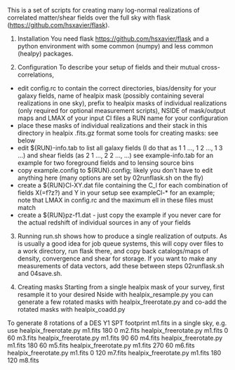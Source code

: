 This is a set of scripts for creating many log-normal realizations of correlated matter/shear fields over the full sky with flask (https://github.com/hsxavier/flask).

1. Installation
You need flask https://github.com/hsxavier/flask and a python environment with some common (numpy) and less common (healpy) packages.

2. Configuration
To describe your setup of fields and their mutual cross-correlations,
* edit config.rc to contain the correct directories, 
                            bias/density for your galaxy fields,
                            name of healpix mask (possibly containing several realizations in one sky),
                            prefix to healpix masks of individual realizations (only required for optional measurement scripts),
                            NSIDE of mask/output maps and LMAX of your input Cl files
                            a RUN name for your configuration
* place these masks of individual realizations and their stack in this directory in healpix .fits.gz format
  some tools for creating masks: see below
* edit ${RUN}-info.tab to list all galaxy fields (I do that as 1 1 ..., 1 2 ..., 1 3 ...) and shear fields (as 2 1 ..., 2 2 ..., ...)
  see example-info.tab for an example for two foreground fields and to lensing source bins
* copy example.config to ${RUN}.config; likely you don't have to edit anything here (many options are set by 02runflask.sh on the fly)
* create a ${RUN}Cl-XY.dat file containing the C_l for each combination of fields X(=f?z?) and Y in your setup
  see exampleCl-* for an example; note that LMAX in config.rc and the maximum ell in these files must match
* create a ${RUN}pz-f1.dat - just copy the example if you never care for the actual redshift of individual sources in any of your fields

3. Running
run.sh shows how to produce a single realization of outputs. As is usually a good idea for job queue systems, this will copy over files to a work directory, run flask there, and copy back catalogs/maps of density, convergence and shear for storage.
If you want to make any measurements of data vectors, add these between steps 02runflask.sh and 04save.sh.

4. Creating masks
Starting from a single healpix mask of your survey, first resample it to your desired Nside with
healpix_resample.py
you can generate a few rotated masks with
healpix_freerotate.py
and co-add the rotated masks with
healpix_coadd.py

To generate 8 rotations of a DES Y1 SPT footprint m1.fits in a single sky, e.g. use
healpix_freerotate.py m1.fits 180 0 m2.fits
healpix_freerotate.py m1.fits 0 60 m3.fits
healpix_freerotate.py m1.fits 90 60 m4.fits
healpix_freerotate.py m1.fits 180 60 m5.fits
healpix_freerotate.py m1.fits 270 60 m6.fits
healpix_freerotate.py m1.fits 0 120 m7.fits
healpix_freerotate.py m1.fits 180 120 m8.fits


